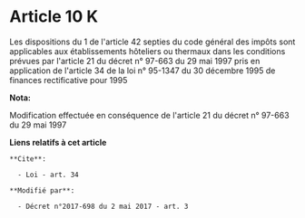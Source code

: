 # Article 10 K

Les dispositions du 1 de l'article 42 septies du code général des impôts sont applicables aux établissements hôteliers ou
thermaux dans les conditions prévues par l'article 21 du décret n° 97-663 du 29 mai 1997 pris en application de l'article 34
de la loi n° 95-1347 du 30 décembre 1995 de finances rectificative pour 1995

**Nota:**

Modification effectuée en conséquence de l'article 21 du décret n° 97-663 du 29 mai 1997

**Liens relatifs à cet article**

	**Cite**:

	  - Loi - art. 34

	**Modifié par**:

	  - Décret n°2017-698 du 2 mai 2017 - art. 3
